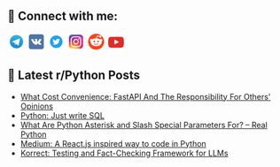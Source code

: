 ## 🔎 Connect with me:
[<img src="https://github.com/bullbesh/bullbesh/blob/main/images/Telegram.png" width="32" height="32" />](https://t.me/bullbesh)
[<img src="https://github.com/bullbesh/bullbesh/blob/main/images/VK.png" width="32" height="32" />](https://vk.com/bullbesh)
[<img src="https://github.com/bullbesh/bullbesh/blob/main/images/Twitter.png" width="32" height="32" />](https://twitter.com/bullbesh1)
[<img src="https://github.com/bullbesh/bullbesh/blob/main/images/Instagram.png" width="32" height="32" />](https://www.instagram.com/bullbesh)
[<img src="https://github.com/bullbesh/bullbesh/blob/main/images/Reddit.png" width="32" height="32" />](https://www.reddit.com/user/bullbesh)
[<img src="https://github.com/bullbesh/bullbesh/blob/main/images/YouTube.png" width="32" height="32" />](https://www.youtube.com/channel/UCtfjRs6uzgq5mfm8S06WTcg)

## 📕 Latest r/Python Posts
<!-- BLOG-POST-LIST:START -->
- [What Cost Convenience: FastAPI And The Responsibility For Others&#39; Opinions](https://www.reddit.com/r/Python/comments/15rwnl8/what_cost_convenience_fastapi_and_the/)
- [Python: Just write SQL](https://www.reddit.com/r/Python/comments/15rvxj3/python_just_write_sql/)
- [What Are Python Asterisk and Slash Special Parameters For? – Real Python](https://www.reddit.com/r/Python/comments/15ruzzm/what_are_python_asterisk_and_slash_special/)
- [Medium: A React.js inspired way to code in Python](https://www.reddit.com/r/Python/comments/15ru3il/medium_a_reactjs_inspired_way_to_code_in_python/)
- [Korrect: Testing and Fact-Checking Framework for LLMs](https://www.reddit.com/r/Python/comments/15rtzca/korrect_testing_and_factchecking_framework_for/)
<!-- BLOG-POST-LIST:END -->
